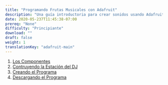 ```yaml
---
title: "Programando Frutas Musicales con Adafruit"
description: "Una guía introductoria para crear sonidos usando Adafruit para aprender acerca del hardware"
date: 2020-05-237T11:45:38-07:00
prereq: "None"
difficulty: "Principiante"
download: ""
draft: false
weight: 1
translationKey: "adafruit-main"
---
```


1. [Los Componentes](1-los-componentes) 
2. [Contruyendo la Estación del DJ](2-construyendo-la-estacion-dj)
3. [Creando el Programa](3-creando-el-programa)
4. [Descargando el Programa](4-descargando-el-programa)
